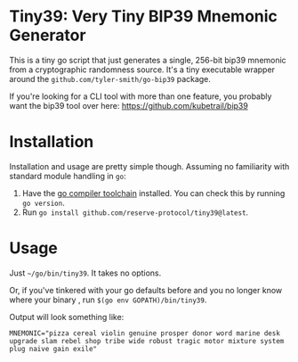 # Tiny39: Very Tiny BIP39 Mnemonic Generator

This is a tiny go script that just generates a single, 256-bit bip39 mnemonic from a cryptographic randomness source. It's a tiny executable wrapper around the `github.com/tyler-smith/go-bip39` package.

If you're looking for a CLI tool with more than one feature, you probably want the bip39 tool over here: https://github.com/kubetrail/bip39

# Installation
Installation and usage are pretty simple though. Assuming no familiarity with standard module handling in `go`:

1. Have the [go compiler toolchain](https://go.dev/dl/) installed. You can check this by running `go version`.
2. Run `go install github.com/reserve-protocol/tiny39@latest`.

# Usage

Just `~/go/bin/tiny39`. It takes no options.

Or, if you've tinkered with your go defaults before and you no longer know where your binary , run `$(go env GOPATH)/bin/tiny39`.

Output will look something like:

    MNEMONIC="pizza cereal violin genuine prosper donor word marine desk upgrade slam rebel shop tribe wide robust tragic motor mixture system plug naive gain exile"


